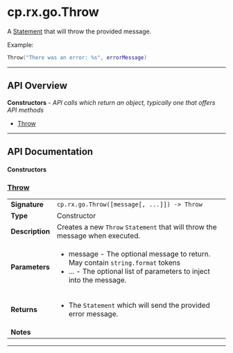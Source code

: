 # cp.rx.go.Throw

A [Statement](cp.rx.go.Statement.md) that will throw the provided message.

Example:

```lua
Throw("There was an error: %s", errorMessage)
```

---

## API Overview
**Constructors** - _API calls which return an object, typically one that offers API methods_
 * [Throw](#throw)


---

## API Documentation

#### Constructors


### [Throw](#throw)

|                                             |                                                                                     |
| --------------------------------------------|-------------------------------------------------------------------------------------|
| **Signature**                               | `cp.rx.go.Throw([message[, ...]]) -> Throw`                                                                    |
| **Type**                                    | Constructor                                                                     |
| **Description**                             | Creates a new `Throw` `Statement` that will throw the message when executed.                                                                     |
| **Parameters**                              | <ul><li>message  - The optional message to return. May contain `string.format` tokens</li><li>...      - The optional list of parameters to inject into the message.</li></ul> |
| **Returns**                                 | <ul><li>The `Statement` which will send the provided error message.</li></ul>          |
| **Notes**                                   | <ul></ul> |

---

